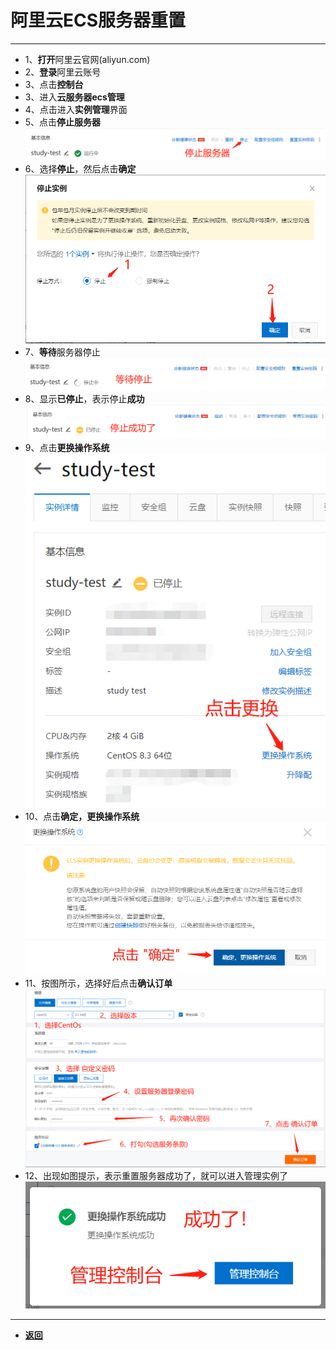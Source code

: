 # 阿里云ECS服务器重置

---

- 1、**打开**阿里云官网(aliyun.com)
- 2、**登录**阿里云账号
- 3、点击**控制台**
- 3、进入**云服务器ecs管理**
- 4、点击进入**实例管理**界面
- 5、点击**停止服务器**  
![img01](img/cz/微信截图_20210412221627.png)
- 6、选择**停止**，然后点击**确定**  
![img02](img/cz/微信截图_20210412221749.png)
- 7、**等待**服务器停止  
![img03](img/cz/微信截图_20210412221842.png)
- 8、显示**已停止**，表示停止**成功**  
![img04](img/cz/微信截图_20210412221923.png)
- 9、点击**更换操作系统**  
![img05](img/cz/微信截图_20210412222057.png)
- 10、点击**确定，更换操作系统**  
![img06](img/cz/微信截图_20210412222158.png)
- 11、按图所示，选择好后点击**确认订单**  
![img07](img/cz/微信截图_20210412222812.png)
- 12、出现如图提示，表示重置服务器成功了，就可以进入管理实例了  
![img08](img/cz/微信截图_20210412223044.png)

---

- [**返回**](https://code.aliyun.com/kangxianghui/server/tree/master)